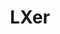 ---
title: "LXer"
publishDate: '2020-12-11'
description: "Rocky Linux is go: CentOS founder's new project aims to be 100% compatible with Red Hat Enterprise Linux"
postUrl: "http://lxer.com/module/newswire/view/294699"
---